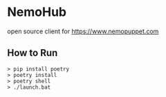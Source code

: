 # NemoHub
open source client for https://www.nemopuppet.com

## How to Run
```
> pip install poetry
> poetry install
> poetry shell
> ./launch.bat
```
